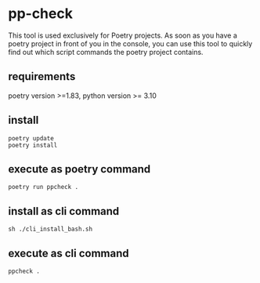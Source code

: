 # pp-check

This tool is used exclusively for Poetry projects. As soon as you have a poetry project in front of you in the console, you can use this tool to quickly find out which script commands the poetry project contains.

## requirements

poetry version >=1.83, python version >= 3.10

## install

```
poetry update
poetry install
```

## execute as poetry command

```
poetry run ppcheck .
```

## install as cli command

```
sh ./cli_install_bash.sh
```

## execute as cli command

```
ppcheck .
```


